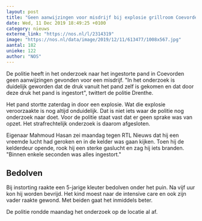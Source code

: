 ```yaml
---
layout: post
title: "Geen aanwijzingen voor misdrijf bij explosie grillroom Coevorden"
date: Wed, 11 Dec 2019 18:49:25 +0100
category: nieuws
externe_link: "https://nos.nl/l/2314319"
image: "https://nos.nl/data/image/2019/12/11/613477/1008x567.jpg"
aantal: 182
unieke: 122
author: "NOS"
---
```


<p>De politie heeft in het onderzoek naar het ingestorte pand in Coevorden geen aanwijzingen gevonden voor een misdrijf. "In het onderzoek is duidelijk geworden dat de druk vanuit het pand zelf is gekomen en dat door deze druk het pand is ingestort", twittert de politie Drenthe.</p>
<p>Het pand stortte zaterdag in door een explosie. Wat die explosie veroorzaakte is nog altijd onduidelijk. Dat is niet iets waar de politie nog onderzoek naar doet. Voor de politie staat vast dat er geen sprake was van opzet. Het strafrechtelijk onderzoek is daarom afgesloten.</p>
<p>Eigenaar Mahmoud Hasan zei maandag tegen RTL Nieuws dat hij een vreemde lucht had geroken en in de kelder was gaan kijken. Toen hij de kelderdeur opende, rook hij een sterke gaslucht en zag hij iets branden. "Binnen enkele seconden was alles ingestort."</p>
<h2>Bedolven</h2>
<p>Bij instorting raakte een 5-jarige kleuter bedolven onder het puin. Na vijf uur kon hij worden bevrijd. Het kind moest naar de intensive care en ook zijn vader raakte gewond. Met beiden gaat het inmiddels beter.</p>
<p>De politie rondde maandag het onderzoek op de locatie al af.</p>
